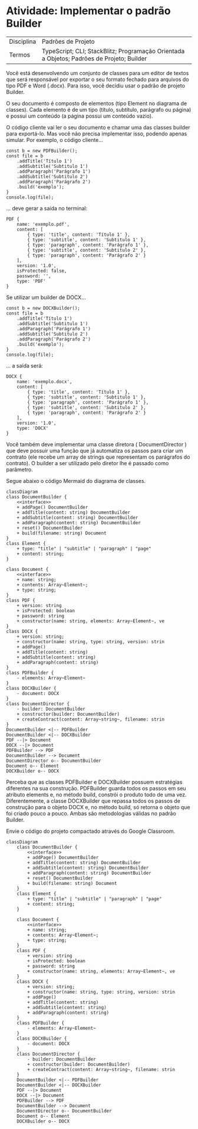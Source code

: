 # Atividade: Implementar o padrão Builder

| | | 
|-|-|
|Disciplina | Padrões de Projeto
|Termos | TypeScript; CLI; StackBlitz; Programação Orientada a Objetos; Padrões de Projeto; Builder

Você está desenvolvendo um conjunto de classes para um editor de textos que
será responsável por exportar o seu formato fechado para arquivos do tipo PDF e Word (.docx). Para isso, você decidiu usar o padrão de projeto Builder.

O seu documento é composto de elementos (tipo Element no diagrama de classes). Cada elemento é de um tipo (título, subtítulo, parágrafo ou página) e possui um conteúdo (a página possui um conteúdo vazio).

O código cliente vai ler o seu documento e chamar uma das classes builder para exportá-lo. Mas você não precisa implementar isso, podendo apenas simular. Por exemplo, o código cliente...

    const b = new PDFBuilder();
    const file = b
        .addTitle('Título 1')
        .addSubtitle('Subtitulo 1')
        .addParagraph('Parágrafo 1')
        .addSubtitle('Subtitulo 2')
        .addParagraph('Parágrafo 2')
        .build('exemplo');
    }
    console.log(file);

... deve gerar a saída no terminal:


    PDF {
        name: 'exemplo.pdf',
        content: [
            { type: 'title', content: 'Título 1' },
            { type: 'subtitle', content: 'Subtitulo 1' },
            { type: 'paragraph', content: 'Parágrafo 1' },
            { type: 'subtitle', content: 'Subtitulo 2' },
            { type: 'paragraph', content: 'Parágrafo 2' }
        ],
        version: '1.0',
        isProtected: false,
        password: '',
        type: 'PDF'
    }

Se utilizar um builder de DOCX...

    const b = new DOCXBuilder();
    const file = b
        .addTitle('Título 1')
        .addSubtitle('Subtitulo 1')
        .addParagraph('Parágrafo 1')
        .addSubtitle('Subtitulo 2')
        .addParagraph('Parágrafo 2')
        .build('exemplo');
    }
    console.log(file);

... a saída será:

    DOCX {
        name: 'exemplo.docx',
        content: [
            { type: 'title', content: 'Título 1' },
            { type: 'subtitle', content: 'Subtitulo 1' },
            { type: 'paragraph', content: 'Parágrafo 1' },
            { type: 'subtitle', content: 'Subtitulo 2' },
            { type: 'paragraph', content: 'Parágrafo 2' }
        ],
        version: '1.0',
        type: 'DOCX'
    }

Você também deve implementar uma classe diretora ( DocumentDirector ) que deve possuir uma função que já automatiza os passos para criar um contrato (ele recebe um array de strings que representam os parágrafos do contrato). O builder a ser utilizado pelo diretor lhe é passado como parâmetro.

Segue abaixo o código Mermaid do diagrama de classes.


    classDiagram
    class DocumentBuilder {
        <<interface>>
        + addPage() DocumentBuilder
        + addTitle(content: string) DocumentBuilder
        + addSubtitle(content: string) DocumentBuilder
        + addParagraph(content: string) DocumentBuilder
        + reset() DocumentBuilder
        + build(filename: string) Document
    }
    class Element {
        + type: "title" | "subtitle" | "paragraph" | "page"
        + content: string;
    }

    class Document {
        <<interface>>
        + name: string;
        + contents: Array~Element~;
        + type: string;
    }
    class PDF {
        + version: string
        + isProtected: boolean
        + password: string
        + constructor(name: string, elements: Array~Element~, ve
    }
    class DOCX {
        + version: string;
        + constructor(name: string, type: string, version: strin
        + addPage()
        + addTitle(content: string)
        + addSubtitle(content: string)
        + addParagraph(content: string)
    }
    class PDFBuilder {
        - elements: Array~Element~
    }
    class DOCXBuilder {
        - document: DOCX
    }
    class DocumentDirector {
        - builder: DocumentBuilder
        + constructor(builder: DocumentBuilder)
        + createContract(content: Array~string~, filename: strin
    }
    DocumentBuilder <|-- PDFBuilder
    DocumentBuilder <|-- DOCXBuilder
    PDF --|> Document
    DOCX --|> Document
    PDFBuilder --> PDF
    DocumentBuilder --> Document
    DocumentDirector o-- DocumentBuilder
    Document o-- Element
    DOCXBuilder o-- DOCX

Perceba que as classes PDFBuilder e DOCXBuilder possuem estratégias diferentes na sua construção. PDFBuilder guarda todos os passos em seu atributo elements e, no método build, constrói o produto todo de uma vez. Diferentemente, a classe DOCXBuilder que repassa todos os passos de construção para o objeto DOCX e, no método build, só retorna o objeto que foi criado pouco a pouco. Ambas são metodologias válidas no padrão Builder.

Envie o código do projeto compactado através do Google Classroom.

```mermaid
classDiagram
    class DocumentBuilder {
        <<interface>>
        + addPage() DocumentBuilder
        + addTitle(content: string) DocumentBuilder
        + addSubtitle(content: string) DocumentBuilder
        + addParagraph(content: string) DocumentBuilder
        + reset() DocumentBuilder
        + build(filename: string) Document
    }
    class Element {
        + type: "title" | "subtitle" | "paragraph" | "page"
        + content: string;
    }

    class Document {
        <<interface>>
        + name: string;
        + contents: Array~Element~;
        + type: string;
    }
    class PDF {
        + version: string
        + isProtected: boolean
        + password: string
        + constructor(name: string, elements: Array~Element~, ve
    }
    class DOCX {
        + version: string;
        + constructor(name: string, type: string, version: strin
        + addPage()
        + addTitle(content: string)
        + addSubtitle(content: string)
        + addParagraph(content: string)
    }
    class PDFBuilder {
        - elements: Array~Element~
    }
    class DOCXBuilder {
        - document: DOCX
    }
    class DocumentDirector {
        - builder: DocumentBuilder
        + constructor(builder: DocumentBuilder)
        + createContract(content: Array~string~, filename: strin
    }
    DocumentBuilder <|-- PDFBuilder
    DocumentBuilder <|-- DOCXBuilder
    PDF --|> Document
    DOCX --|> Document
    PDFBuilder --> PDF
    DocumentBuilder --> Document
    DocumentDirector o-- DocumentBuilder
    Document o-- Element
    DOCXBuilder o-- DOCX
``````